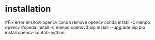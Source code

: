 # installation

#Fix error imshow opencv
conda remove opencv
conda install -c menpo opencv
#conda install -c menpo opencv3
pip install --upgrade pip
pip install opencv-contrib-python
